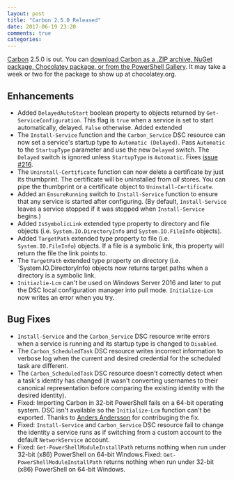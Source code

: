 ```yaml
---
layout: post
title: "Carbon 2.5.0 Released"
date: 2017-06-19 23:20
comments: true
categories: 
---
```


[Carbon](http://get-carbon.org) 2.5.0 is out. You can [download Carbon as a .ZIP archive, NuGet package, Chocolatey package, or from the PowerShell Gallery](http://get-carbon.org/about_Carbon_Installation.html). It may take a week or two for the package to show up at chocolatey.org.


## Enhancements

 * Added `DelayedAutoStart` boolean property to objects returned by `Get-ServiceConfiguration`. This flag is `true` when a service is set to start automatically, delayed. `False` otherwise. Added extended 
 * The `Install-Service` function and the `Carbon_Service` DSC resource can now set a service's startup type to `Automatic (Delayed)`. Pass `Automatic` to the `StartupType` parameter and use the new `Delayed` switch. The `Delayed` switch is ignored unless `StartupType` is `Automatic`. Fixes [issue #216](https://bitbucket.org/splatteredbits/carbon/issues/216/community-add-automaticdelayed-in).
 * The `Uninstall-Certificate` function can now delete a certificate by just its thumbprint. The certificate will be uninstalled from *all* stores. You can pipe the thumbprint or a certificate object to `Uninstall-Certificate`.
 * Added an `EnsureRunning` switch to `Install-Service` function to ensure that any service is started after configuring. (By default, `Install-Service` leaves a service stopped if it was stopped when `Install-Service` begins.)
 * Added `IsSymbolicLink` extended type property to directory and file objects (i.e. `System.IO.DirectoryInfo` and `System.IO.FileInfo` objects).
 * Added `TargetPath` extended type property to file (i.e. `System.IO.FileInfo`) objects. If a file is a symbolic link, this property will return the file the link points to.
 * The `TargetPath` extended type property on directory (i.e. `System.IO.DirectoryInfo) objects now returns target paths when a directory is a symbolic link.
 * `Initiazlie-Lcm` can't be used on Windows Server 2016 and later to put the DSC local configuration manager into pull mode. `Initialize-Lcm` now writes an error when you try.
 
## Bug Fixes

 * `Install-Service` and the `Carbon_Service` DSC resource write errors when a service is running and its startup type is changed to `Disabled`.
 * The `Carbon_ScheduledTask` DSC resource writes incorrect information to verbose log when the current and desired credential for the scheduled task are different.
 * The `Carbon_ScheduledTask` DSC resource doesn't correctly detect when a task's identity has changed (it wasn't converting usernames to their canonical representation before comparing the existing identity with the desired identity).
 * Fixed: Importing Carbon in 32-bit PowerShell fails on a 64-bit operating system. DSC isn't available so the `Initialize-Lcm` function can't be exported. Thanks to [Anders Andersson](https://bitbucket.org/McAndersDK/) for contribuging the fix.
 * Fixed: `Install-Service` and `Carbon_Service` DSC resource fail to change the identity a service runs as if switching from a custom account to the default `NetworkService` account.
 * Fixed: `Get-PowerShellModuleInstallPath` returns nothing when run under 32-bit (x86) PowerShell on 64-bit Windows.Fixed: `Get-PowerShellModuleInstallPath` returns nothing when run under 32-bit (x86) PowerShell on 64-bit Windows.
 

